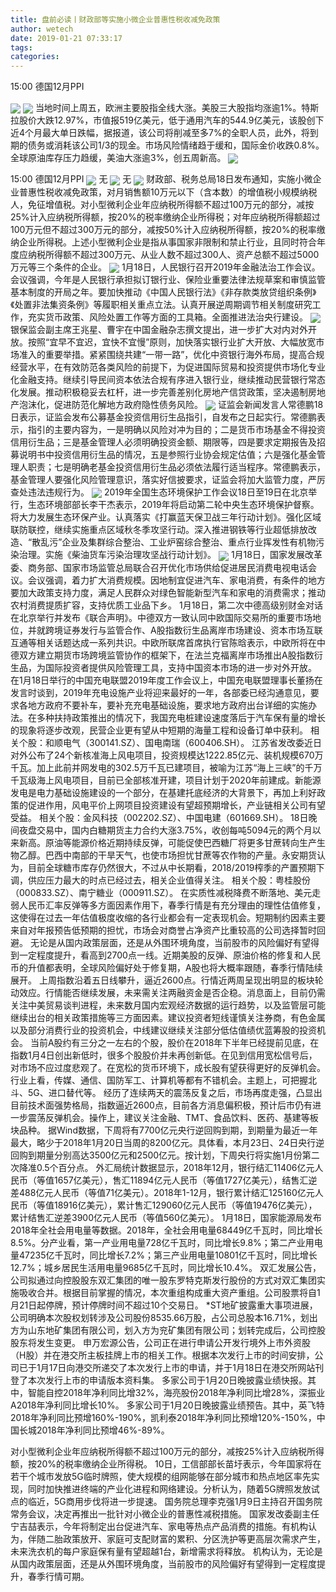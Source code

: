 ```yaml
---
title: 盘前必读丨财政部等实施小微企业普惠性税收减免政策
author: wetech
date: 2019-01-21 07:33:17
tags: 
categories: 
---
```

15:00 德国12月PPI
<!-- more -->
<img align="center" border="0" src="https://imgcdn.yicai.com/uppics/images/2018/11/5795dce2c13c12cd19ef68151420a6d2.jpg" />
<img align="center" border="0" src="https://imgcdn.yicai.com/uppics/images/2019/01/b71eb7cb907ba73a4390179fee8a7622.jpg" />
当地时间上周五，欧洲主要股指全线大涨。美股三大股指均涨逾1%。特斯拉股价大跌12.97%，市值报519亿美元，低于通用汽车的544.9亿美元，该股创下近4个月最大单日跌幅，据报道，该公司将削减至多7%的全职人员，此外，将到期的债务或消耗该公司1/3的现金。市场风险情绪趋于缓和，国际金价收跌0.8%。全球原油库存压力趋缓，美油大涨逾3%，创五周新高。
<img align="center" border="0" src="https://imgcdn.yicai.com/uppics/images/2018/11/1115fd943822077aad8679290e0a4854.jpg" />
15:00 德国12月PPI
<img align="center" border="0" src="https://imgcdn.yicai.com/uppics/images/2019/01/cfcd118bb26415c50247e0db9f3f339b.jpg" />
无
<img align="center" border="0" src="https://imgcdn.yicai.com/uppics/images/2019/01/5e2105098e62a5115ad9fa8552536049.jpg" />
无
<img align="center" border="0" src="https://imgcdn.yicai.com/uppics/images/2019/01/a8b2c48088c4180bb670bd3e7e901597.jpg" />
财政部、税务总局18日发布通知，实施小微企业普惠性税收减免政策，对月销售额10万元以下（含本数）的增值税小规模纳税人，免征增值税。对小型微利企业年应纳税所得额不超过100万元的部分，减按25%计入应纳税所得额，按20%的税率缴纳企业所得税；对年应纳税所得额超过100万元但不超过300万元的部分，减按50%计入应纳税所得额，按20%的税率缴纳企业所得税。上述小型微利企业是指从事国家非限制和禁止行业，且同时符合年度应纳税所得额不超过300万元、从业人数不超过300人、资产总额不超过5000万元等三个条件的企业。
<img align="center" border="0" src="https://imgcdn.yicai.com/uppics/images/2018/11/9d8e2d90a2b37391ca779f15a10018b0.jpg" />
1月18日，人民银行召开2019年金融法治工作会议。会议强调，今年是人民银行承担拟订银行业、保险业重要法律法规草案和审慎监管基本制度的开局之年。要加快推动《中国人民银行法》《非存款类放贷组织条例》《处置非法集资条例》等履职相关重点立法。认真开展逆周期调节相关制度研究工作，充实货币政策、风险处置工作等方面的工具箱。全面推进法治央行建设。
<img align="center" border="0" src="https://imgcdn.yicai.com/uppics/images/2018/11/3fe87f78bb215979ccf7a8b1a382813c.jpg" />
银保监会副主席王兆星、曹宇在中国金融杂志撰文提出，进一步扩大对内对外开放。按照“宜早不宜迟，宜快不宜慢”原则，加快落实银行业扩大开放、大幅放宽市场准入的重要举措。紧紧围绕共建“一带一路”，优化中资银行海外布局，提高合规经营水平，在有效防范各类风险的前提下，为促进国际贸易和投资提供市场化专业化金融支持。继续引导民间资本依法合规有序进入银行业，继续推动民营银行常态化发展。推动积极稳妥去杠杆，进一步完善差别化房地产信贷政策，坚决遏制房地产泡沫化，促进防范化解地方政府隐性债务风险。
<img align="center" border="0" src="https://imgcdn.yicai.com/uppics/images/2018/11/10271f820278a7057d79730f65d39711.jpg" />
证监会新闻发言人常德鹏18日表示，证监会发布公募基金投资信用衍生品指引，自发布之日起实行。常德鹏表示，指引的主要内容为，一是明确以风险对冲为目的；二是货币市场基金不得投资信用衍生品；三是基金管理人必须明确投资金额、期限等，四是要求定期报告及招募说明书中投资信用衍生品的情况，五是参照行业协会规定估值；六是强化基金管理人职责；七是明确老基金投资信用衍生品必须依法履行适当程序。常德鹏表示，基金管理人要强化风险管理意识，落实好信披要求，证监会将加大监管力度，严厉查处违法违规行为。
<img align="center" border="0" src="https://imgcdn.yicai.com/uppics/images/2019/01/f4dd99291bf40c8ffbd33d6e4012dfed.jpg" />
2019年全国生态环境保护工作会议18日至19日在北京举行，生态环境部部长李干杰表示，2019年将启动第二轮中央生态环境保护督察。将大力发展生态环保产业。认真落实《打赢蓝天保卫战三年行动计划》。强化区域联防联控，继续实施重点区域秋冬季攻坚行动。深入推进钢铁等行业超低排放改造、“散乱污”企业及集群综合整治、工业炉窑综合整治、重点行业挥发性有机物污染治理。实施《柴油货车污染治理攻坚战行动计划》。
<img align="center" border="0" src="https://imgcdn.yicai.com/uppics/images/2018/11/781b132626e7c57022d1491e8f3a175c.jpg" />
1月18日，国家发展改革委、商务部、国家市场监管总局联合召开优化市场供给促进居民消费电视电话会议。会议强调，着力扩大消费规模。因地制宜促进汽车、家电消费，有条件的地方要加大政策支持力度，满足人民群众对绿色智能新型汽车和家电的消费需求；推动农村消费提质扩容，支持优质工业品下乡。
1月18日，第二次中德高级别财金对话在北京举行并发布《联合声明》。中德双方一致认同中欧国际交易所的重要市场地位，并就跨境证券发行与监管合作、A股指数衍生品离岸市场建设、资本巿场互联互通等相关话题达成一系列共识。中欧所联席首席执行官陈晗表示，中欧所将在中德双方建立期货市场跨境监管协作的框架下，在法兰克福离岸市场推出A股指数衍生品，为国际投资者提供风险管理工具，支持中国资本市场的进一步对外开放。
在1月18日举行的中国充电联盟2019年度工作会议上，中国充电联盟理事长董扬在发言时谈到，2019年充电设施产业将迎来最好的一年，各部委已经沟通意见，要求各地方政府不要补车，要补充充电基础设施，要求地方政府出台详细的实施办法。在多种扶持政策推出的情况下，我国充电桩建设速度落后于汽车保有量的增长的现象将逐步改观，民营企业更有望从中短期的海量工程和设备订单中获利。
相关个股：和顺电气（300141.SZ）、国电南瑞（600406.SH）。
江苏省发改委近日对外公布了24个新核准海上风电项目，投资规模达1222.85亿元、装机规模670万千瓦。加上此前并网发电的302.5万千瓦已建项目，被喻为江苏“海上三峡”的千万千瓦级海上风电项目，目前已全部核准开建，项目计划于2020年前建成。新能源发电是电力基础设施建设的一个部分，在基建托底经济的大背景下，再加上利好政策的促进作用，风电平价上网项目投资建设有望超预期增长，产业链相关公司有望受益。
相关个股：金风科技（002202.SZ）、中国电建（601669.SH）。
18日晚间夜盘交易中，国内白糖期货主力合约大涨3.75%，收创每吨5094元的两个月以来新高。原油等能源价格近期持续反弹，可能促使巴西糖厂将更多甘蔗转向生产生物乙醇。巴西中南部的干旱天气，也使市场担忧甘蔗等农作物的产量。永安期货认为，目前全球糖市库存仍然很大，不过从中长期看，2018/2019榨季的产置预期下调，供应压力最大的时点已经过去，相关企业值得关注。
相关个股：粤桂股份（000833.SZ）、南宁糖业（000911.SZ）。
在实质性减税降费不断落地、美元走弱人民币汇率反弹等多方面因素作用下，春季行情是有充分理由的理性估值修复，这使得在过去一年估值极度收缩的各行业都会有一定表现机会。短期制约因素主要来自对年报预告低预期的担忧，市场会对商誉占净资产比重较高的公司选择暂时回避。
无论是从国内政策层面，还是从外围环境角度，当前股市的风险偏好有望得到一定程度提升，看高到2700点一线。近期美股的反弹、原油价格的修复和人民币的升值都表明，全球风险偏好处于修复期，A股也将大概率跟随，春季行情陆续展开。
上周指数沿着五日线攀升，逼近2600点。行情近两周呈现出明显的板块轮动效应。行情能否继续发展，未来需关注两融资金是否企稳。消息面上，目前仍需关注中美贸易谈判进程，未来数月国内宏观经济数据的运行趋势，以及监管层可能继续出台的相关政策措施等三方面因素。建议投资者短线谨慎关注券商，有色金属以及部分消费行业的投资机会，中线建议继续关注部分低估值绩优蓝筹股的投资机会。
当前A股约有三分之一左右的个股，股价在2018年下半年已经提前见底，在指数1月4日创出新低时，很多个股股价并未再创新低。在见到信用宽松信号后，对市场不应过度悲观了。在宽松的货币环境下，成长股有望获得更好的反弹机会。行业上看，传媒、通信、国防军工、计算机等都有不错机会。主题上，可把握北斗、5G、进口替代等。
经历了连续两天的震荡反复之后，市场再度走强，凸显出目前技术面强势格局，指数逼近2600点，目前各方消息偏积极，预计后市仍有进一步震荡反弹机会。操作上，建议关注金融、TMT、食品饮料、医药、基建等板块品种。
据Wind数据，下周将有7700亿元央行逆回购到期，到期量为最近一年最大，略少于2018年1月20日当周的8200亿元。具体看，本月23日、24日央行逆回购到期量分别高达3500亿元和2500亿元。按计划，下周央行将实施1月份第二次降准0.5个百分点。
外汇局统计数据显示，2018年12月，银行结汇11406亿元人民币（等值1657亿美元），售汇11894亿元人民币（等值1727亿美元），结售汇逆差488亿元人民币（等值71亿美元）。2018年1-12月，银行累计结汇125160亿元人民币（等值18916亿美元），累计售汇129060亿元人民币（等值19476亿美元），累计结售汇逆差3900亿元人民币（等值560亿美元）。
1月18日，国家能源局发布2018年全社会用电量等数据。2018年，全社会用电量68449亿千瓦时，同比增长8.5%。分产业看，第一产业用电量728亿千瓦时，同比增长9.8%；第二产业用电量47235亿千瓦时，同比增长7.2%；第三产业用电量10801亿千瓦时，同比增长12.7%；城乡居民生活用电量9685亿千瓦时，同比增长10.4%。
双汇发展公告，公司拟通过向控股股东双汇集团的唯一股东罗特克斯发行股份的方式对双汇集团实施吸收合并。根据目前掌握的情况，本次重组构成重大资产重组。公司股票将自1月21日起停牌，预计停牌时间不超过10个交易日。
*ST地矿披露重大事项进展，公司明确本次股权划转涉及公司股份8535.66万股，占公司总股本16.71%，划出方为山东地矿集团有限公司，划入方为兖矿集团有限公司；划转完成后，公司控股股东将发生变更。
申万宏源公告，公司正在进行申请公开发行境外上市外资股（H股）并在港交所主板挂牌上市的相关工作。根据本次发行上市的时间安排，公司已于1月17日向港交所递交了本次发行上市的申请，并于1月18日在港交所网站刊登了本次发行上市的申请版本资料集。
多家公司于1月20日晚披露业绩快报。其中，智能自控2018年净利同比增32%，海亮股份2018年净利同比增28%，深振业A2018年净利同比增长10%。
多家公司于1月20日晚披露业绩预告。其中，英飞特2018年净利同比预增160%-190%，凯利泰2018年净利同比预增120%-150%，中国长城2018年净利同比预增46%-89%。
 
 
对小型微利企业年应纳税所得额不超过100万元的部分，减按25%计入应纳税所得额，按20%的税率缴纳企业所得税。
10日，工信部部长苗圩表示，今年国家将在若干个城市发放5G临时牌照，使大规模的组网能够在部分城市和热点地区率先实现，同时加快推进终端的产业化进程和网络建设。分析认为，随着5G牌照发放试点的临近，5G商用步伐将进一步提速。
国务院总理李克强1月9日主持召开国务院常务会议，决定再推出一批针对小微企业的普惠性减税措施。
国家发改委副主任宁吉喆表示，今年将制定出台促进汽车、家电等热点产品消费的措施。有机构认为，伴随二胎政策放开、家庭可支配财富的累积、分区洗护等更高层次需求产生，未来洗衣机的每户家庭保有量有望超越1台，新增需求将释放。
机构认为，无论是从国内政策层面，还是从外围环境角度，当前股市的风险偏好有望得到一定程度提升，春季行情可期。
